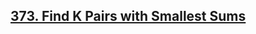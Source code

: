 ## [373. Find K Pairs with Smallest Sums](https://leetcode.com/problems/find-k-pairs-with-smallest-sums/)


